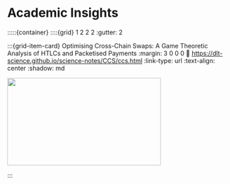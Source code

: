 # Academic Insights

:::::{container}
::::{grid} 1 2 2 2
:gutter: 2

:::{grid-item-card} Optimising Cross-Chain Swaps: A Game Theoretic Analysis of HTLCs and Packetised Payments
:margin: 3 0 0 0
:link: https://dlt-science.github.io/science-notes/CCS/ccs.html
:link-type: url
:text-align: center
:shadow: md

<img src= "https://learn.g2.com/hs-fs/hubfs/G2CM_FI664_Learn_Article_Images_%5BProof_of_Stake%5D_V1b.png?width=690&name=G2CM_FI664_Learn_Article_Images_%5BProof_of_Stake%5D_V1b.png"  width="350px" height="200px">


:::